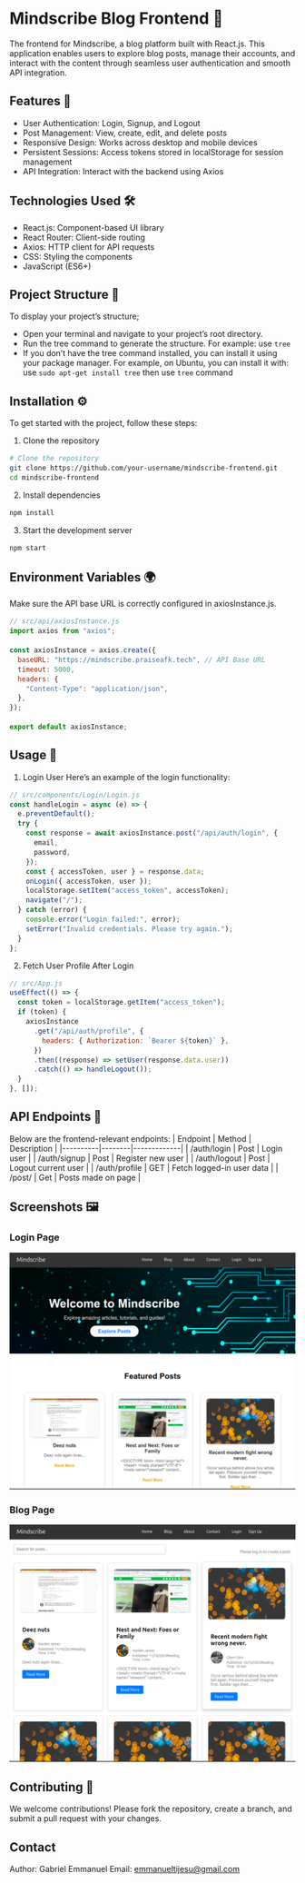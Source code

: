 # Mindscribe Blog Frontend 📝

The frontend for Mindscribe, a blog platform built with React.js. This application enables users to explore blog posts, manage their accounts, and interact with the content through seamless user authentication and smooth API integration.

## Features 🚀

- User Authentication: Login, Signup, and Logout
- Post Management: View, create, edit, and delete posts
- Responsive Design: Works across desktop and mobile devices
- Persistent Sessions: Access tokens stored in localStorage for session management
- API Integration: Interact with the backend using Axios

## Technologies Used 🛠️

- React.js: Component-based UI library
- React Router: Client-side routing
- Axios: HTTP client for API requests
- CSS: Styling the components
- JavaScript (ES6+)

## Project Structure 📂

To display your project’s structure;

- Open your terminal and navigate to your project’s root directory.
- Run the tree command to generate the structure. For example:
  use `tree`
- If you don’t have the tree command installed, you can install it using your package manager. For example, on Ubuntu, you can install it with:
  use `sudo apt-get install tree` then use `tree` command

## Installation ⚙️

To get started with the project, follow these steps:

1. Clone the repository

```sh
# Clone the repository
git clone https://github.com/your-username/mindscribe-frontend.git
cd mindscribe-frontend
```

2. Install dependencies

```sh
npm install
```

3. Start the development server

```sh
npm start
```

## Environment Variables 🌍

Make sure the API base URL is correctly configured in axiosInstance.js.

```javascript
// src/api/axiosInstance.js
import axios from "axios";

const axiosInstance = axios.create({
  baseURL: "https://mindscribe.praiseafk.tech", // API Base URL
  timeout: 5000,
  headers: {
    "Content-Type": "application/json",
  },
});

export default axiosInstance;
```

## Usage 🎯

1.  Login User
    Here’s an example of the login functionality:

```javascript
// src/components/Login/Login.js
const handleLogin = async (e) => {
  e.preventDefault();
  try {
    const response = await axiosInstance.post("/api/auth/login", {
      email,
      password,
    });
    const { accessToken, user } = response.data;
    onLogin({ accessToken, user });
    localStorage.setItem("access_token", accessToken);
    navigate("/");
  } catch (error) {
    console.error("Login failed:", error);
    setError("Invalid credentials. Please try again.");
  }
};
```

2.  Fetch User Profile After Login

```javascript
// src/App.js
useEffect(() => {
  const token = localStorage.getItem("access_token");
  if (token) {
    axiosInstance
      .get("/api/auth/profile", {
        headers: { Authorization: `Bearer ${token}` },
      })
      .then((response) => setUser(response.data.user))
      .catch(() => handleLogout());
  }
}, []);
```

## API Endpoints 🔗

Below are the frontend-relevant endpoints:
| Endpoint | Method | Description |
|----------|--------|-------------|
| /auth/login | Post | Login user |
| /auth/signup | Post | Register new user |
| /auth/logout | Post | Logout current user |
| /auth/profile | GET | Fetch logged-in user data |
| /post/ | Get | Posts made on page |

## Screenshots 🖼️

### Login Page

![Login Page](public/LandingPage.png)

### Blog Page

![Blog Page](public/BlogPage.png)

## Contributing 🤝

We welcome contributions! Please fork the repository, create a branch, and submit a pull request with your changes.

## Contact

Author: Gabriel Emmanuel
Email: emmanueltijesu@gmail.com
